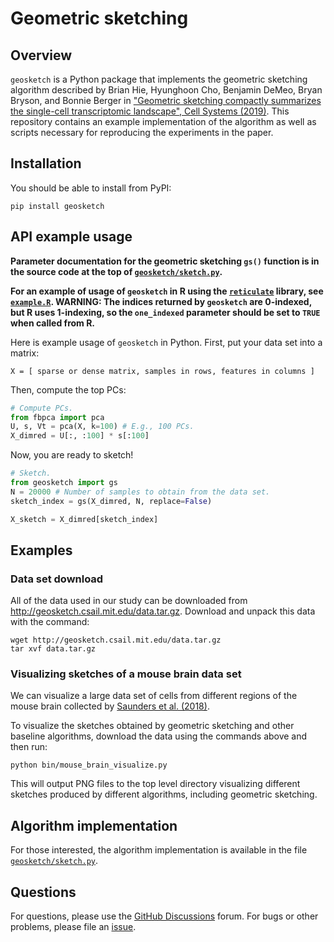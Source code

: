 # Geometric sketching

## Overview

`geosketch` is a Python package that implements the geometric sketching algorithm described by Brian Hie, Hyunghoon Cho, Benjamin DeMeo, Bryan Bryson, and Bonnie Berger in ["Geometric sketching compactly summarizes the single-cell transcriptomic landscape", Cell Systems (2019)](https://www.cell.com/cell-systems/fulltext/S2405-4712\(19\)30152-8). This repository contains an example implementation of the algorithm as well as scripts necessary for reproducing the experiments in the paper.

## Installation

You should be able to install from PyPI:
```
pip install geosketch
```

## API example usage

**Parameter documentation for the geometric sketching `gs()` function is in the source code at the top of [`geosketch/sketch.py`](geosketch/sketch.py).**

**For an example of usage of `geosketch` in R using the [`reticulate`](https://rstudio.github.io/reticulate/) library, see  [`example.R`](example.R). WARNING: The indices returned by `geosketch` are 0-indexed, but R uses 1-indexing, so the `one_indexed` parameter should be set to `TRUE` when called from R.**

Here is example usage of `geosketch` in Python. First, put your data set into a matrix:
```
X = [ sparse or dense matrix, samples in rows, features in columns ]
```

Then, compute the top PCs:
```Python
# Compute PCs.
from fbpca import pca
U, s, Vt = pca(X, k=100) # E.g., 100 PCs.
X_dimred = U[:, :100] * s[:100]
```

Now, you are ready to sketch!
```Python
# Sketch.
from geosketch import gs
N = 20000 # Number of samples to obtain from the data set.
sketch_index = gs(X_dimred, N, replace=False)

X_sketch = X_dimred[sketch_index]
```

## Examples

### Data set download

All of the data used in our study can be downloaded from http://geosketch.csail.mit.edu/data.tar.gz. Download and unpack this data with the command:

```
wget http://geosketch.csail.mit.edu/data.tar.gz
tar xvf data.tar.gz
```

### Visualizing sketches of a mouse brain data set

We can visualize a large data set of cells from different regions of the mouse brain collected by [Saunders et al. (2018)](http://dropviz.org/).

To visualize the sketches obtained by geometric sketching and other baseline algorithms, download the data using the commands above and then run:
```
python bin/mouse_brain_visualize.py
```
This will output PNG files to the top level directory visualizing different sketches produced by different algorithms, including geometric sketching.

## Algorithm implementation

For those interested, the algorithm implementation is available in the file [`geosketch/sketch.py`](geosketch/sketch.py).

## Questions

For questions, please use the [GitHub Discussions](https://github.com/brianhie/geosketch/discussions) forum. For bugs or other problems, please file an [issue](https://github.com/brianhie/geosketch/issues).
